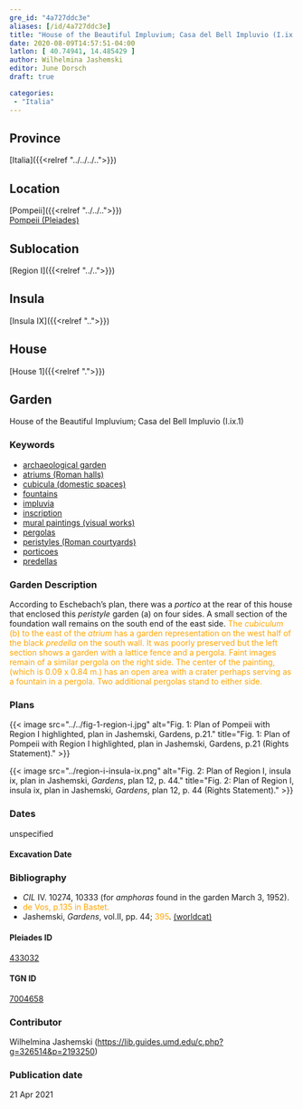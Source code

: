 ```yaml
---
gre_id: "4a727ddc3e"
aliases: [/id/4a727ddc3e]
title: "House of the Beautiful Impluvium; Casa del Bell Impluvio (I.ix.1)"
date: 2020-08-09T14:57:51-04:00
latlon: [ 40.74941, 14.485429 ]
author: Wilhelmina Jashemski
editor: June Dorsch
draft: true

categories:
 - "Italia"
---
```


## Province

[Italia]({{<relref "../../../..">}})

## Location

[Pompeii]({{<relref "../../..">}}) \
[Pompeii (Pleiades)](https://pleiades.stoa.org/places/433032)

## Sublocation

[Region I]({{<relref "../..">}})

<!--### Sublocation Description-->

<!-- DESCRIPTION -->

## Insula

[Insula IX]({{<relref "..">}})

## House

[House 1]({{<relref ".">}})

## Garden

House of the Beautiful Impluvium; Casa del Bell Impluvio (I.ix.1)

### Keywords

- [archaeological garden](#)
- [atriums (Roman halls)](http://vocab.getty.edu/page/aat/300004097)
- [cubicula (domestic spaces)](http://vocab.getty.edu/page/aat/300004367)
- [fountains](http://vocab.getty.edu/page/aat/300006179)
- [impluvia](http://vocab.getty.edu/page/aat/300129867)
- [inscription](#)
- [mural paintings (visual works)](http://vocab.getty.edu/page/aat/300033644)
- [pergolas](http://vocab.getty.edu/page/aat/300006783)
- [peristyles (Roman courtyards)](http://vocab.getty.edu/page/aat/300004029)
- [porticoes](http://vocab.getty.edu/page/aat/300004145)
- [predellas](http://vocab.getty.edu/page/aat/300003745)

### Garden Description

According to Eschebach’s plan, there was a *portico* at the rear of this house that enclosed this *peristyle* garden (a) on four sides. A small section of the foundation wall remains on the south end of the east side. <span style="color:orange"> The *cubiculum* (b) to the east of the *atrium* has a garden representation on the west half of the black *predella* on the south wall. It was poorly preserved but the left section shows a garden with a lattice fence and a pergola. Faint images remain of a similar pergola on the right side. The center of the painting, (which is 0.09 x 0.84 m.) has an open area with a crater perhaps serving as a fountain in a pergola. Two additional pergolas stand to either side. </span>

<!--### Maps-->

<!--
OLD WAY (DO NOT USE)
![alt_text](../../images/image_name.ext)
*CAPTION*

NEW WAY ↓↓↓↓
{{< image src="../image_name.ext" alt="ALT_TEXT" title="CAPTION" >}}
-->

### Plans

{{< image src="../../fig-1-region-i.jpg" alt="Fig. 1: Plan of Pompeii with Region I highlighted, plan in Jashemski, Gardens, p.21." title="Fig. 1: Plan of Pompeii with Region I highlighted, plan in Jashemski, Gardens, p.21 (Rights Statement)." >}}

{{< image src="../region-i-insula-ix.png" alt="Fig. 2: Plan of Region I, insula ix, plan in Jashemski, *Gardens*, plan 12, p. 44." title="Fig. 2: Plan of Region I, insula ix, plan in Jashemski, *Gardens*, plan 12, p. 44 (Rights Statement)." >}}

<!--### Images-->


### Dates

unspecified

#### Excavation Date


### Bibliography

* *CIL* IV. 10274, 10333 (for *amphoras* found in the garden March 3, 1952).
* <span style="color:orange"> de Vos, p.135 in Bastet. </span>
* Jashemski, *Gardens*, vol.II, pp. 44; <span style="color:orange">395</span>. [(worldcat)](http://www.worldcat.org/oclc/921816405)

<!--#### Periodo ID-->

<!-- [PERIODO_ID](https://pleiades.stoa.org/places/PLEIADES_ID) -->

#### Pleiades ID

[433032](https://pleiades.stoa.org/places/433032)

#### TGN ID

[7004658](http://vocab.getty.edu/page/tgn/7004658)

### Contributor

Wilhelmina Jashemski (https://lib.guides.umd.edu/c.php?g=326514&p=2193250)

### Publication date


21 Apr 2021

<!--### Related articles-->

<!-- Links to other related articles. Leave blank for now -->